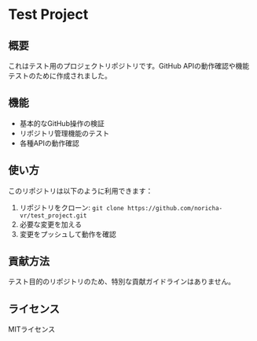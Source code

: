 # Test Project

## 概要
これはテスト用のプロジェクトリポジトリです。GitHub APIの動作確認や機能テストのために作成されました。

## 機能
- 基本的なGitHub操作の検証
- リポジトリ管理機能のテスト
- 各種APIの動作確認

## 使い方
このリポジトリは以下のように利用できます：
1. リポジトリをクローン: `git clone https://github.com/noricha-vr/test_project.git`
2. 必要な変更を加える
3. 変更をプッシュして動作を確認

## 貢献方法
テスト目的のリポジトリのため、特別な貢献ガイドラインはありません。

## ライセンス
MITライセンス

